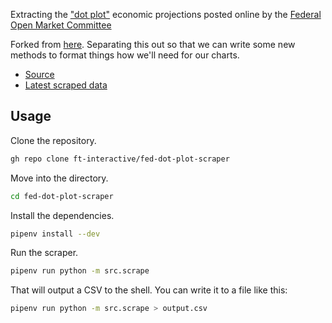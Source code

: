Extracting the ["dot plot"](https://en.wikipedia.org/wiki/Fedspeak#Other_usage) economic projections posted online by the [Federal Open Market Committee](https://en.wikipedia.org/wiki/Federal_Open_Market_Committee)

Forked from [here](https://github.com/palewire/fed-dot-plot-scraper). Separating this out so that we can write some new methods to format things how we'll need for our charts.

- [Source](https://www.federalreserve.gov/monetarypolicy/fomccalendars.htm)
- [Latest scraped data](https://github.com/palewire/fed-dot-plot-scraper/blob/main/data/dotplot.csv)

## Usage

Clone the repository.

```bash
gh repo clone ft-interactive/fed-dot-plot-scraper
```

Move into the directory.

```bash
cd fed-dot-plot-scraper
```

Install the dependencies.

```bash
pipenv install --dev
```

Run the scraper.

```bash
pipenv run python -m src.scrape
```

That will output a CSV to the shell. You can write it to a file like this:

```bash
pipenv run python -m src.scrape > output.csv
```
